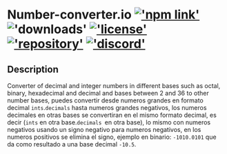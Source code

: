 # Number-converter.io [!['npm link'][npm-img]][npm-link]  !['downloads'][downloads]  [!['license'][license-img]][license-link]  [!['repository'][git-img]][git-link] [!['discord'][discord-img]][discord-link]

[npm-img]: https://img.shields.io/badge/npm-v1.0.0-ff4e02?style=for-the-badge&logo=npm
[npm-link]: https://www.npmjs.com/package/number-converter.io
[downloads]:https://img.shields.io/npm/dt/bignumber.io?style=for-the-badge&logo=npm&color=%23cb0000
[license-link]:''
[license-img]:https://img.shields.io/github/license/JossDev-Morales/Number-converter.io
[git-img]:https://img.shields.io/badge/Git--hub-161b22?logo=github&style=social
[git-link]:https://github.com/JossDev-Morales/Number-converter.io
[discord-img]:https://img.shields.io/badge/Discord-313338?logo=discord&style=social
[discord-link]:https://discord.com/users/564970023479934977
## Description

Converter of decimal and integer numbers in different bases such as octal, binary, hexadecimal and decimal and bases 
between 2 and 36 to other number bases, puedes convertir desde numeros grandes en formato decimal `ints`.`decimals` hasta numeros grandes negativos, los numeros decimales en otras bases se convertiran en el mismo formato decimal, es decir (`ints` en otra base.`decimals `en otra base), lo mismo con numeros negativos usando un signo negativo para numeros negativos, en los numeros positivos se elimina el signo, ejemplo en binario: `-1010.0101` que da como resultado a una base decimal `-10.5`.